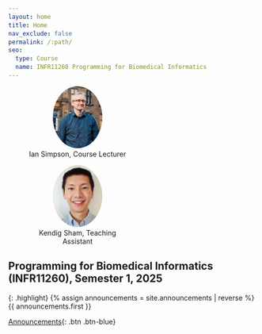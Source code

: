 ```yaml
---
layout: home
title: Home
nav_exclude: false
permalink: /:path/
seo:
  type: Course
  name: INFR11260 Programming for Biomedical Informatics
---
```


<div class="d-flex flex-justify-around flex-wrap">
  <figure class="shadow" style="width: 200px; text-align: center;">
    <img src="./assets/images/ian.png" alt="Prof. Ian Simpson" 
        style="width: 100px; height: 125px; object-fit: cover; border-radius: 50%;">
    <figcaption>Ian Simpson, Course Lecturer</figcaption>
  </figure>

  <figure class="shadow" style="width: 200px; text-align: center;">
    <img src="./assets/images/kendig.jpg" alt="Kendig Sham" 
        style="width: 100px; height: 125px; object-fit: cover; border-radius: 50%;">
    <figcaption>Kendig Sham, Teaching Assistant</figcaption>
  </figure>
</div>

## Programming for Biomedical Informatics (INFR11260), Semester 1, 2025

{: .highlight}
{% assign announcements = site.announcements | reverse %}
{{ announcements.first }}

[Announcements](https://biomedical-informatics.github.io/pbi-home/announcements){: .btn .btn-blue}
